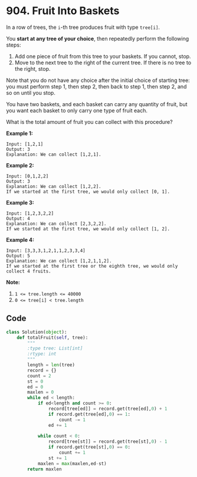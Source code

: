 # 904. Fruit Into Baskets

In a row of trees, the `i`-th tree produces fruit with type `tree[i]`.

You **start at any tree of your choice**, then repeatedly perform the following steps:

1. Add one piece of fruit from this tree to your baskets.  If you cannot, stop.
2. Move to the next tree to the right of the current tree.  If there is no tree to the right, stop.

Note that you do not have any choice after the initial choice of starting tree: you must perform step 1, then step 2, then back to step 1, then step 2, and so on until you stop.

You have two baskets, and each basket can carry any quantity of fruit, but you want each basket to only carry one type of fruit each.

What is the total amount of fruit you can collect with this procedure?

 

**Example 1:**

```
Input: [1,2,1]
Output: 3
Explanation: We can collect [1,2,1].
```

**Example 2:**

```
Input: [0,1,2,2]
Output: 3
Explanation: We can collect [1,2,2].
If we started at the first tree, we would only collect [0, 1].
```

**Example 3:**

```
Input: [1,2,3,2,2]
Output: 4
Explanation: We can collect [2,3,2,2].
If we started at the first tree, we would only collect [1, 2].
```

**Example 4:**

```
Input: [3,3,3,1,2,1,1,2,3,3,4]
Output: 5
Explanation: We can collect [1,2,1,1,2].
If we started at the first tree or the eighth tree, we would only collect 4 fruits.
```

 

**Note:**

1. `1 <= tree.length <= 40000`
2. `0 <= tree[i] < tree.length`



## Code

```python
class Solution(object):
    def totalFruit(self, tree):
        """
        :type tree: List[int]
        :rtype: int
        """
        length = len(tree)
        record = {}
        count = 2
        st = 0
        ed = 0
        maxlen = 0
        while ed < length:
            if ed<length and count >= 0:
                record[tree[ed]] = record.get(tree[ed],0) + 1
                if record.get(tree[ed],0) == 1:
                    count -= 1
                ed += 1
            
            while count < 0:
                record[tree[st]] = record.get(tree[st],0) - 1
                if record.get(tree[st],0) == 0:
                    count += 1
                st += 1
            maxlen = max(maxlen,ed-st)
        return maxlen
```

